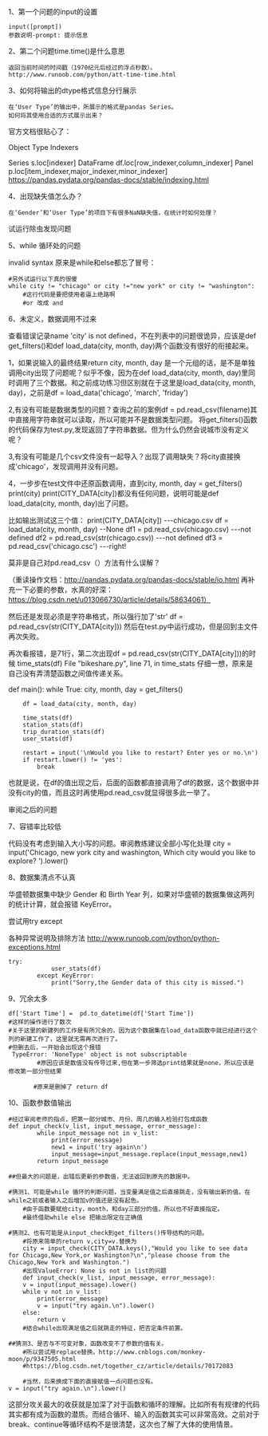 1、第一个问题的input的设置

    input([prompt])
    参数说明-prompt: 提示信息

2、第二个问题time.time()是什么意思

    返回当前时间的时间戳（1970纪元后经过的浮点秒数）。
    http://www.runoob.com/python/att-time-time.html

3、如何将输出的dtype格式信息分行展示

    在‘User Type’的输出中，所展示的格式是pandas Series。
    如何将其使用合适的方式展示出来？

官方文档很贴心了：

Object Type	Indexers

Series	s.loc[indexer]
DataFrame	df.loc[row_indexer,column_indexer]
Panel	p.loc[item_indexer,major_indexer,minor_indexer]
https://pandas.pydata.org/pandas-docs/stable/indexing.html

4、出现缺失值怎么办？

    在‘Gender’和‘User Type’的项目下有很多NaN缺失值，在统计时如何处理？

试运行除虫发现问题

5、while 循环处的问题

invalid syntax 原来是while和else都忘了冒号：

    #另外试运行以下真的很傻
    while city != "chicago" or city !="new york" or city != "washington":
        #这行代码是要把使用者逼上绝路啊
        #or 改成 and 

6、未定义，数据调用不过来

查看错误记录name 'city' is not defined，不在列表中的问题很诡异，应该是def get_filters()和def load_data(city, month, day)两个函数没有很好的衔接起来。

1，如果说输入的最终结果return city, month, day 是一个元组的话，是不是单独调用city出现了问题呢？似乎不像，因为在def load_data(city, month, day)里同时调用了三个数据。和之前成功练习但区别就在于这里是load_data(city, month, day)，之前是df = load_data('chicago', 'march', 'friday')

2,有没有可能是数据类型的问题？查询之前的案例df = pd.read_csv(filename)其中直接用字符串就可以读取，所以可能并不是数据类型问题。
将get_filters()函数的代码保存为test.py,发现返回了字符串数据。但为什么仍然会说城市没有定义呢？

3,有没有可能是几个csv文件没有一起导入？出现了调用缺失？将city直接换成'chicago'，发现调用并没有问题。

4，一步步在test文件中还原函数调用，直到city, month, day = get_filters() print(city) print(CITY_DATA[city])都没有任何问题，说明可能是def load_data(city, month, day)出了问题。

比如输出测试这三个值：
print(CITY_DATA[city])  ---chicago.csv
df = load_data(city, month, day) --None
df1 = pd.read_csv(chicago.csv) ---not defined
df2 = pd.read_csv(str(chicago.csv)) ---not defined
df3 = pd.read_csv('chicago.csc')  ---right!

莫非是自己对pd.read_csv（）方法有什么误解？

（重读操作文档：http://pandas.pydata.org/pandas-docs/stable/io.html 再补充一下必要的参数，水真的好深：https://blog.csdn.net/u013066730/article/details/58634061）

然后还是发现必须是字符串格式，所以强行加了'str'   df = pd.read_csv(str(CITY_DATA[city]))
然后在test.py中运行成功，但是回到主文件再次失败。

再次看报错，是71行，第二次出现df = pd.read_csv(str(CITY_DATA[city]))的时候
time_stats(df)
  File "bikeshare.py", line 71, in time_stats
仔细一想，原来是自己没有弄清楚函数之间值传递关系。

def main():
    while True:
        city, month, day = get_filters()

        df = load_data(city, month, day)
    
        time_stats(df)
        station_stats(df)
        trip_duration_stats(df)
        user_stats(df)
    
        restart = input('\nWould you like to restart? Enter yes or no.\n')
        if restart.lower() != 'yes':
            break

也就是说，在df的值出现之后，后面的函数都直接调用了df的数据，这个数据中并没有city的值，而且这时再使用pd.read_csv就显得很多此一举了。            

审阅之后的问题

7、容错率比较低

代码没有考虑到输入大小写的问题。审阅教练建议全部小写化处理
city = input('Chicago, new york city and washington, Which city would you like to explore? ').lower()

8、数据集清点不认真

华盛顿数据集中缺少 Gender 和 Birth Year 列，如果对华盛顿的数据集做这两列的统计计算，就会报错 KeyError。

尝试用try except

各种异常说明及排除方法 http://www.runoob.com/python/python-exceptions.html

    try:
                user_stats(df)
            except KeyError:
                print("Sorry,the Gender data of this city is missed.")

9、冗余太多

    df['Start Time'] =  pd.to_datetime(df['Start Time'])
    #这样的操作进行了数次
    #关于这里的新建列的工作是有所冗余的，因为这个数据集在load_data函数中就已经进行这个列的新建工作了，这里就无需再次进行了。
    #但删去后，一开始会出现这个报错
     TypeError: 'NoneType' object is not subscriptable
            #原因应该是数值没有传导过来,但在第一步筛选print结果就是none，所以应该是修改第一部分但结果
            
           #原来是删掉了 return df

10、函数参数值输出

    #经过审阅老师的指点，把第一部分城市、月份、周几的输入检验打包成函数
    def input_check(v_list, input_message, error_message):
            while input_message not in v_list:
                print(error_message)
                new1 = input('try again\n')
                input_message=input_message.replace(input_message,new1)
            return input_message

    ##但最大的问题是，出错后更新的参数值，无法返回到原先的数据中。
    
    #猜测1、可能是while 循环的判断问题，当变量满足值之后直接跳走，没有输出新的值。在while之前或者输入之后增加v的值还是没有起色。
        #由于函数要赋给city，month，和day三部分的值，所以也不好直接指定。
        #最终借助while else 把输出限定在正确值
        
    #猜测2、也有可能是从input_check到get_filters()传导结构的问题。
        #将原来简单的return v,city=v.替换为
        city = input_check(CITY_DATA.keys(),"Would you like to see data for Chicago,New York,or Washington?\n","please choose from the Chicago,New York and Washington.")
        #出现ValueError: None is not in list的问题
        def input_check(v_list, input_message, error_message):
        v = input(input_message).lower()
        while v not in v_list:
            print(error_message)
            v = input("try again.\n").lower()
        else:
            return v
        #结合while出现满足值之后就跳走的特征，把否定条件前置。
        
    ##猜测3、是否与不可变对象，函数改变不了参数的值有关。
        #所以尝试用replace替换。http://www.cnblogs.com/monkey-moon/p/9347505.html
        #https://blog.csdn.net/together_cz/article/details/70172083
    
        #当然，后来换成下面的直接赋值一点问题也没有。
    v = input("try again.\n").lower()

这部分攻关最大的收获就是加深了对于函数和循环的理解。比如所有有规律的代码其实都有成为函数的潜质。而结合循环、输入的函数其实可以非常高效。之前对于break、continue等循环结构不是很清楚，这次也了解了大体的使用情景。
